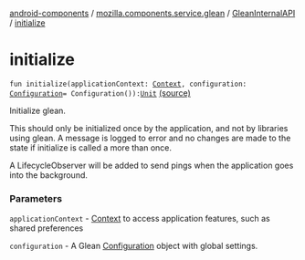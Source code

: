 [android-components](../../index.md) / [mozilla.components.service.glean](../index.md) / [GleanInternalAPI](index.md) / [initialize](./initialize.md)

# initialize

`fun initialize(applicationContext: `[`Context`](https://developer.android.com/reference/android/content/Context.html)`, configuration: `[`Configuration`](../../mozilla.components.service.glean.config/-configuration/index.md)` = Configuration()): `[`Unit`](https://kotlinlang.org/api/latest/jvm/stdlib/kotlin/-unit/index.html) [(source)](https://github.com/mozilla-mobile/android-components/blob/master/components/service/glean/src/main/java/mozilla/components/service/glean/Glean.kt#L79)

Initialize glean.

This should only be initialized once by the application, and not by
libraries using glean. A message is logged to error and no changes are made
to the state if initialize is called a more than once.

A LifecycleObserver will be added to send pings when the application goes
into the background.

### Parameters

`applicationContext` - [Context](https://developer.android.com/reference/android/content/Context.html) to access application features, such
as shared preferences

`configuration` - A Glean [Configuration](../../mozilla.components.service.glean.config/-configuration/index.md) object with global settings.